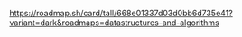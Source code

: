 https://roadmap.sh/card/tall/668e01337d03d0bb6d735e41?variant=dark&roadmaps=datastructures-and-algorithms
